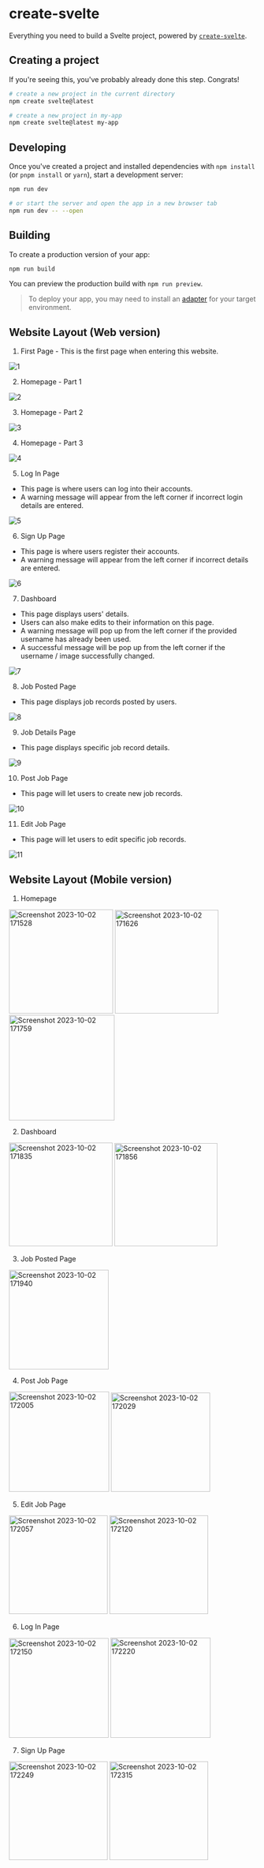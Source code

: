 # create-svelte

Everything you need to build a Svelte project, powered by [`create-svelte`](https://github.com/sveltejs/kit/tree/master/packages/create-svelte).

## Creating a project

If you're seeing this, you've probably already done this step. Congrats!

```bash
# create a new project in the current directory
npm create svelte@latest

# create a new project in my-app
npm create svelte@latest my-app
```

## Developing

Once you've created a project and installed dependencies with `npm install` (or `pnpm install` or `yarn`), start a development server:

```bash
npm run dev

# or start the server and open the app in a new browser tab
npm run dev -- --open
```

## Building

To create a production version of your app:

```bash
npm run build
```

You can preview the production build with `npm run preview`.

> To deploy your app, you may need to install an [adapter](https://kit.svelte.dev/docs/adapters) for your target environment.


## Website Layout (Web version)

1. First Page - This is the first page when entering this website.

![1](https://github.com/kee-siang/portfolio_next_job/assets/59173905/7cd78099-2fa6-480e-a6d2-0cdc2cf629e1)


2. Homepage - Part 1 

![2](https://github.com/kee-siang/portfolio_next_job/assets/59173905/61cdc5f4-eed7-4276-965e-7023d305cef3)


3. Homepage - Part 2

![3](https://github.com/kee-siang/portfolio_next_job/assets/59173905/39f6da9a-2429-4b09-9e58-2a929a728c0a)


4. Homepage - Part 3

![4](https://github.com/kee-siang/portfolio_next_job/assets/59173905/52c7e4e2-361d-4e75-bead-4c39925b4cc1)


5. Log In Page

- This page is where users can log into their accounts.
- A warning message will appear from the left corner if incorrect login details are entered.

![5](https://github.com/kee-siang/portfolio_next_job/assets/59173905/5990b7f7-cd46-4ead-8c4a-68e891574681)


6. Sign Up Page

- This page is where users register their accounts.
- A warning message will appear from the left corner if incorrect details are entered.

![6](https://github.com/kee-siang/portfolio_next_job/assets/59173905/7498a9c9-31e2-4d77-a083-08c0f3856c7c)


7. Dashboard

- This page displays users' details.
- Users can also make edits to their information on this page.
- A warning message will pop up from the left corner if the provided username has already been used.
- A successful message will be pop up from the left corner if the username / image successfully changed.


![7](https://github.com/kee-siang/portfolio_next_job/assets/59173905/00260c8b-17a6-4bbc-8839-a570a7d0680c)


8. Job Posted Page

- This page displays job records posted by users.

![8](https://github.com/kee-siang/portfolio_next_job/assets/59173905/3ffefb98-9f54-4171-81c5-d1ec9d90f355)


9. Job Details Page

- This page displays specific job record details.

![9](https://github.com/kee-siang/portfolio_next_job/assets/59173905/d87505a1-0109-40fe-9b81-a078cb7e0ba3)


10. Post Job Page

- This page will let users to create new job records.

![10](https://github.com/kee-siang/portfolio_next_job/assets/59173905/86d3b526-6d46-4fb3-8312-2c657836a867)


11. Edit Job Page

- This page will let users to edit specific job records.

![11](https://github.com/kee-siang/portfolio_next_job/assets/59173905/914683d1-79d1-42ec-95ba-a256fb69bd95)


## Website Layout (Mobile version)

1. Homepage
   
<img width="211" alt="Screenshot 2023-10-02 171528" src="https://github.com/kee-siang/portfolio_next_job/assets/59173905/d7a14c30-4237-42b0-a1d8-c682f47c238c">

<img width="210" alt="Screenshot 2023-10-02 171626" src="https://github.com/kee-siang/portfolio_next_job/assets/59173905/b907679e-8efb-48f9-8cf1-6f1a6304b65f">

<img width="214" alt="Screenshot 2023-10-02 171759" src="https://github.com/kee-siang/portfolio_next_job/assets/59173905/cf7df5aa-3963-476a-a051-929f13e4a4c5">


2. Dashboard

<img width="210" alt="Screenshot 2023-10-02 171835" src="https://github.com/kee-siang/portfolio_next_job/assets/59173905/1668db74-6749-4f44-9d10-865c1497e1af">

<img width="209" alt="Screenshot 2023-10-02 171856" src="https://github.com/kee-siang/portfolio_next_job/assets/59173905/98c33e7e-e85e-4a73-a196-a127237ee4c4">


3. Job Posted Page

<img width="202" alt="Screenshot 2023-10-02 171940" src="https://github.com/kee-siang/portfolio_next_job/assets/59173905/0b93d0f3-5cb5-4b20-91ab-5d5c1e06e74b">


4. Post Job Page

<img width="203" alt="Screenshot 2023-10-02 172005" src="https://github.com/kee-siang/portfolio_next_job/assets/59173905/18316dd3-2790-4e8a-995b-32f80a9b7222">

<img width="201" alt="Screenshot 2023-10-02 172029" src="https://github.com/kee-siang/portfolio_next_job/assets/59173905/67ebbda0-eff0-4dc6-859b-3ce20e7d581d">


5. Edit Job Page

<img width="200" alt="Screenshot 2023-10-02 172057" src="https://github.com/kee-siang/portfolio_next_job/assets/59173905/f72f7c39-0abe-46b6-bc74-f0941df06fd6">

<img width="200" alt="Screenshot 2023-10-02 172120" src="https://github.com/kee-siang/portfolio_next_job/assets/59173905/f27659e2-f97f-4452-9793-90df05a2a6a5">


6. Log In Page

<img width="202" alt="Screenshot 2023-10-02 172150" src="https://github.com/kee-siang/portfolio_next_job/assets/59173905/de91a1d8-173a-48c0-8967-12af8f05ae1b">

<img width="203" alt="Screenshot 2023-10-02 172220" src="https://github.com/kee-siang/portfolio_next_job/assets/59173905/cdff785f-4a79-44df-82d3-bcba9c8ed8c7">


7. Sign Up Page

<img width="200" alt="Screenshot 2023-10-02 172249" src="https://github.com/kee-siang/portfolio_next_job/assets/59173905/ce08d935-042c-4f28-9ff4-26ac31ae39d6">

<img width="200" alt="Screenshot 2023-10-02 172315" src="https://github.com/kee-siang/portfolio_next_job/assets/59173905/ed223f0c-d860-4942-9fc6-15584af5b5cf">

























